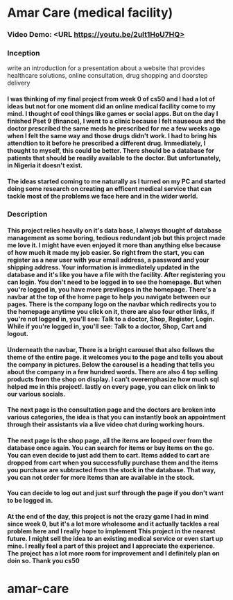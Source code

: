 # Amar Care (medical facility)
### Video Demo:  <URL https://youtu.be/2uIt1HoU7HQ>

### Inception
write an introduction for a presentation about a website that provides healthcare solutions, online consultation, drug shopping and doorstep delivery
#### I was thinking of my final project from week 0 of cs50 and I had a lot of ideas but not for one moment did an online medical facility come to my mind. I thought of cool things like games or social apps. But on the day I finished Pset 9 (finance), I went to a clinic because I felt nauseous and the doctor prescribed the same meds he prescribed for me a few weeks ago when I felt the same way and those drugs didn't work. I had to bring his attendtion to it before he prescribed a different drug. Immediately, I thought to myself, this could be better. There should be a database for patients that should be readily available to the doctor. But unfortunately, in Nigeria it doesn't exist.
#### The ideas started coming to me naturally as I turned on my PC and started doing some research on creating an efficent medical service that can tackle most of the problems we face here and in the wider world.
### Description
#### This project relies heavily on it's data base, I always thought of database management as some boring, tedious redundant job but this project made me love it. I might have even enjoyed it more than anything else because of how much it made my job easier. So right from the start, you can register as a new user with your email address, a password and your shipping address. Your information is immediately updated in the database and it's like you have a file with the facility. After registering you can login. You don't need to be logged in to see the homepage. But when you're logged in, you have more previleges in the homepage. There's a navbar at the top of the home page to help you navigate between our pages. There is the company logo on the navbar which redirects you to the homepage anytime you click on it, there are also four other links, if you're not logged in, you'll see: Talk to a doctor, Shop, Register, Login. While if you're logged in, you'll see: Talk to a doctor, Shop, Cart and logout.
#### Underneath the navbar, There is a bright carousel that also follows the theme of the entire page. it welcomes you to the page and tells you about the company in pictures. Below the carousel is a heading that tells you about the company in a few hundred words. There are also 4 top selling products from the shop on display. I can't overemphasize how much sql helped me in this project!. lastly on every page, you can click on link to our various socials.
#### The next page is the consultation page and the doctors are broken into various categories, the idea is that you can instantly book an appointment through their assistants via a live video chat during working hours.
#### The next page is the shop page, all the items are looped over from the database once again. You can search for items or buy items on the go. You can even decide to just add them to cart. Items added to cart are dropped from cart when you successfully purchase them and the items you purchase are subtracted from the stock in the database. That way, you can not order for more items than are available in the stock.
#### You can decide to log out and just surf through the page if you don't want to be logged in.
#### At the end of the day, this project is not the crazy game I had in mind since week 0, but it's a lot more wholesome and it actually tackles a real problem here and I really hope to implement This project in the nearest future. I might sell the idea to an existing medical service or even start up mine. I really feel a part of this project and I appreciate the experience. The project has a lot more room for improvement and I definitely plan on doin so. Thank you cs50








# amar-care
